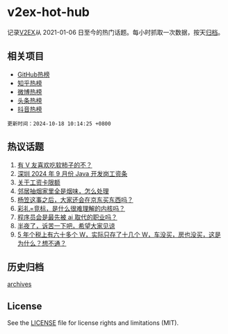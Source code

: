 # v2ex-hot-hub

 记录[V2EX](https://www.v2ex.com/)从 2021-01-06 日至今的热门话题。每小时抓取一次数据，按天[归档](archives)。
 
 ## 相关项目

- [GitHub热榜](https://github.com/lonnyzhang423/github-hot-hub)
- [知乎热榜](https://github.com/lonnyzhang423/zhihu-hot-hub)
- [微博热榜](https://github.com/lonnyzhang423/weibo-hot-hub)
- [头条热榜](https://github.com/lonnyzhang423/toutiao-hot-hub)
- [抖音热榜](https://github.com/lonnyzhang423/douyin-hot-hub)


 `更新时间：2024-10-18 10:14:25 +0800`

## 热议话题

1. [有 V 友喜欢吃软柿子的不？](https://www.v2ex.com/t/1081085)
1. [深圳 2024 年 9 月份 Java 开发岗工资条](https://www.v2ex.com/t/1081118)
1. [关于工资卡限额](https://www.v2ex.com/t/1081201)
1. [邻居抽烟家里全是烟味，怎么处理](https://www.v2ex.com/t/1081367)
1. [杨笠这事之后，大家还会在京东买东西吗？](https://www.v2ex.com/t/1081375)
1. [彩礼=竞标，是什么很难理解的内核吗？](https://www.v2ex.com/t/1081117)
1. [程序员会是最先被 ai 取代的职业吗？](https://www.v2ex.com/t/1081151)
1. [半夜了，诉苦一下吧，希望大家见谅](https://www.v2ex.com/t/1081341)
1. [5 年个税上有六十多个 W，实际只存了十几个 W，车没买，房也没买，这是为什么？想不通？](https://www.v2ex.com/t/1081228)

## 历史归档

[archives](archives)

## License

See the [LICENSE](LICENSE) file for license rights and limitations (MIT).
